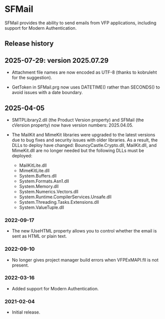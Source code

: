 # SFMail

SFMail provides the ability to send emails from VFP applications, including support for Modern Authentication.

## Release history

## 2025-07-29: version 2025.07.29

* Attachment file names are now encoded as UTF-8 (thanks to kobruleht for the suggestion).

* GetToken in SFMail.prg now uses DATETIME() rather than SECONDS() to avoid issues with a date boundary.

## 2025-04-05

* SMTPLibrary2.dll (the Product Version property) and SFMail (the cVersion property) now have version numbers: 2025.04.05.

* The MailKit and MimeKit libraries were upgraded to the latest versions due to bug fixes and security issues with older libraries. As a result, the DLLs to deploy have changed: BouncyCastle.Crypto.dll, MailKit.dll, and MimeKit.dll are no longer needed but the following DLLs must be deployed:

    * MailKitLite.dll
    * MimeKitLite.dll
    * System.Buffers.dll
    * System.Formats.Asn1.dll
    * System.Memory.dll
    * System.Numerics.Vectors.dll
    * System.Runtime.CompilerServices.Unsafe.dll
    * System.Threading.Tasks.Extensions.dll
    * System.ValueTuple.dll

### 2022-09-17

* The new lUseHTML property allows you to control whether the email is sent as HTML or plain text.

### 2022-09-10

* No longer gives project manager build errors when VFPExMAPI.fll is not present.

### 2022-03-16

* Added support for Modern Authentication.

### 2021-02-04

* Initial release.
